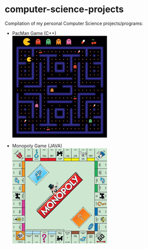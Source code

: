 # computer-science-projects
Compilation of my personal Computer Science projects/programs:
 - PacMan Game (C++) <br/>
   <img src="pacman/1_pacman.png" width="300">
 
 - Monopoly Game (JAVA) <br/>
   <img src="monopoly/2_monopoly.jpg" width="300">
